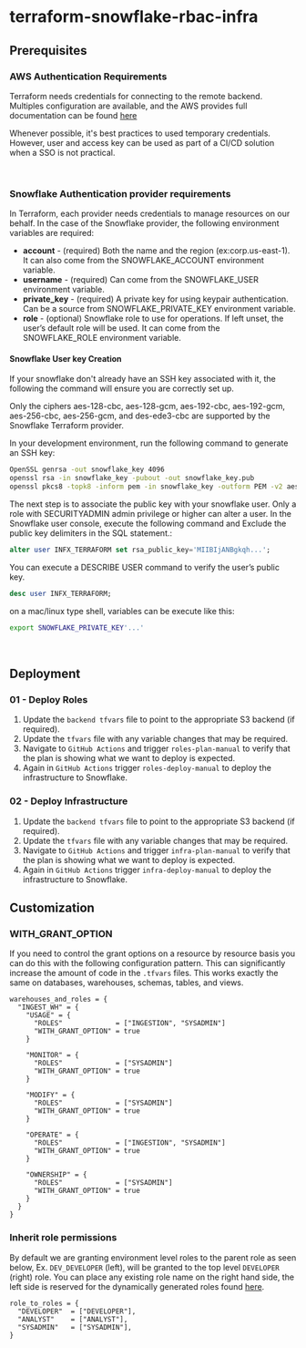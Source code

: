 # terraform-snowflake-rbac-infra

## Prerequisites

### AWS Authentication Requirements

Terraform needs credentials for connecting to the remote backend. Multiples configuration are available, and the AWS provides full documentation can be found [here](https://registry.terraform.io/providers/hashicorp/aws/latest/docs)

Whenever possible, it's best practices to used temporary credentials. However, user and access key can be used as part of a CI/CD solution when a SSO is not practical.

<br/>

### Snowflake Authentication provider requirements

In Terraform, each provider needs credentials to manage resources on our behalf. In the case of the Snowflake provider, the following environment variables are required:

- **account** - (required) Both the name and the region (ex:corp.us-east-1). It can also come from the SNOWFLAKE_ACCOUNT environment variable.
- **username** - (required) Can come from the SNOWFLAKE_USER environment variable.
- **private_key** - (required) A private key for using keypair authentication. Can be a source from SNOWFLAKE_PRIVATE_KEY environment variable.
- **role** - (optional) Snowflake role to use for operations. If left unset, the user’s default role will be used. It can come from the SNOWFLAKE_ROLE environment variable.

#### Snowflake User key Creation

If your snowflake don't already have an SSH key associated with it, the following
the command will ensure you are correctly set up.

Only the ciphers aes-128-cbc, aes-128-gcm, aes-192-cbc, aes-192-gcm, aes-256-cbc, aes-256-gcm, and des-ede3-cbc are supported by the Snowflake Terraform provider.

In your development environment, run the following command to generate an SSH key:

```bash
OpenSSL genrsa -out snowflake_key 4096
openssl rsa -in snowflake_key -pubout -out snowflake_key.pub
openssl pkcs8 -topk8 -inform pem -in snowflake_key -outform PEM -v2 aes-256-cbc -out snowflake_key.p8
```

The next step is to associate the public key with your snowflake user.
Only a role with SECURITYADMIN admin privilege or higher can alter a user.
In the Snowflake user console, execute the following command and Exclude the public key delimiters in the SQL statement.:

```SQL
alter user INFX_TERRAFORM set rsa_public_key='MIIBIjANBgkqh...';
```

You can execute a DESCRIBE USER command to verify the user’s public key.

```SQL
desc user INFX_TERRAFORM;
```

on a mac/linux type shell, variables can be execute like this:

```bash
export SNOWFLAKE_PRIVATE_KEY'...'
```

<br/>

## Deployment

### 01 - Deploy Roles

1. Update the `backend tfvars` file to point to the appropriate S3 backend (if required).
2. Update the `tfvars` file with any variable changes that may be required.
3. Navigate to `GitHub Actions` and trigger `roles-plan-manual` to verify that the plan is showing what we want to deploy is expected.
4. Again in  `GitHub Actions` trigger `roles-deploy-manual` to deploy the infrastructure to Snowflake.

### 02 - Deploy Infrastructure

1. Update the `backend tfvars` file to point to the appropriate S3 backend (if required).
2. Update the `tfvars` file with any variable changes that may be required.
3. Navigate to `GitHub Actions` and trigger `infra-plan-manual` to verify that the plan is showing what we want to deploy is expected.
4. Again in  `GitHub Actions` trigger `infra-deploy-manual` to deploy the infrastructure to Snowflake.

## Customization
### WITH_GRANT_OPTION
If you need to control the grant options on a resource by resource basis you can do this with the following configuration pattern. This can significantly increase the amount of code in the `.tfvars` files. This works exactly the same on databases, warehouses, schemas, tables, and views.
```
warehouses_and_roles = {
  "INGEST_WH" = {
    "USAGE" = {
      "ROLES"             = ["INGESTION", "SYSADMIN"]
      "WITH_GRANT_OPTION" = true
    }

    "MONITOR" = {
      "ROLES"             = ["SYSADMIN"]
      "WITH_GRANT_OPTION" = true
    }

    "MODIFY" = {
      "ROLES"             = ["SYSADMIN"]
      "WITH_GRANT_OPTION" = true
    }

    "OPERATE" = {
      "ROLES"             = ["INGESTION", "SYSADMIN"]
      "WITH_GRANT_OPTION" = true
    }

    "OWNERSHIP" = {
      "ROLES"             = ["SYSADMIN"]
      "WITH_GRANT_OPTION" = true
    }
  }
}
```

### Inherit role permissions
By default we are granting environment level roles to the parent role as seen below, Ex. `DEV_DEVELOPER` (left), will be granted to the top level `DEVELOPER` (right) role. You can place any existing role name on the right hand side, the left side is reserved for the dynamically generated roles found [here](https://github.com/Infostrux-Solutions/terraform-snowflake-rbac-infra/blob/bc5a4d19fcf333d61aaf8f5cd73c08dc84d437c8/terraform/01-snowflake-roles/development.tfvars#L32). 
 
```
role_to_roles = {
  "DEVELOPER"  = ["DEVELOPER"],
  "ANALYST"    = ["ANALYST"],
  "SYSADMIN"   = ["SYSADMIN"],
}
```
